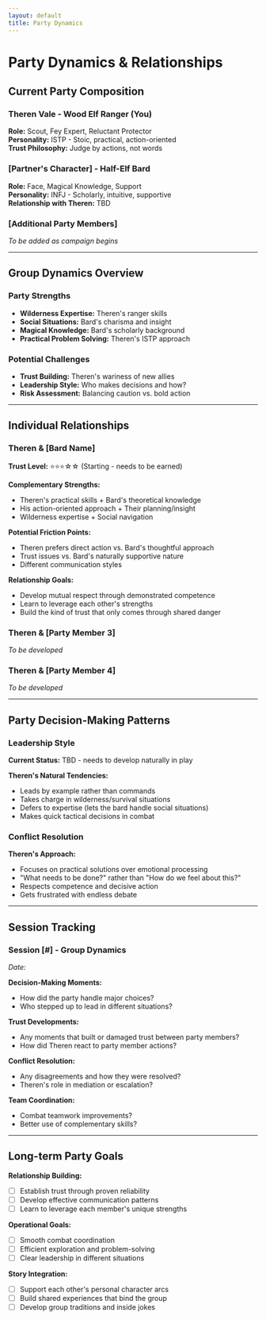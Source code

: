 ```yaml
---
layout: default
title: Party Dynamics
---
```


# Party Dynamics & Relationships

## Current Party Composition

### Theren Vale - Wood Elf Ranger (You)
**Role:** Scout, Fey Expert, Reluctant Protector  
**Personality:** ISTP - Stoic, practical, action-oriented  
**Trust Philosophy:** Judge by actions, not words  

### [Partner's Character] - Half-Elf Bard
**Role:** Face, Magical Knowledge, Support  
**Personality:** INFJ - Scholarly, intuitive, supportive  
**Relationship with Theren:** TBD  

### [Additional Party Members]
*To be added as campaign begins*

---

## Group Dynamics Overview

### Party Strengths
- **Wilderness Expertise:** Theren's ranger skills
- **Social Situations:** Bard's charisma and insight
- **Magical Knowledge:** Bard's scholarly background
- **Practical Problem Solving:** Theren's ISTP approach

### Potential Challenges
- **Trust Building:** Theren's wariness of new allies
- **Leadership Style:** Who makes decisions and how?
- **Risk Assessment:** Balancing caution vs. bold action

---

## Individual Relationships

### Theren & [Bard Name]
**Trust Level:** ⭐⭐⭐☆☆ (Starting - needs to be earned)

**Complementary Strengths:**
- Theren's practical skills + Bard's theoretical knowledge
- His action-oriented approach + Their planning/insight
- Wilderness expertise + Social navigation

**Potential Friction Points:**
- Theren prefers direct action vs. Bard's thoughtful approach
- Trust issues vs. Bard's naturally supportive nature
- Different communication styles

**Relationship Goals:**
- Develop mutual respect through demonstrated competence
- Learn to leverage each other's strengths
- Build the kind of trust that only comes through shared danger

### Theren & [Party Member 3]
*To be developed*

### Theren & [Party Member 4]
*To be developed*

---

## Party Decision-Making Patterns

### Leadership Style
**Current Status:** TBD - needs to develop naturally in play

**Theren's Natural Tendencies:**
- Leads by example rather than commands
- Takes charge in wilderness/survival situations
- Defers to expertise (lets the bard handle social situations)
- Makes quick tactical decisions in combat

### Conflict Resolution
**Theren's Approach:**
- Focuses on practical solutions over emotional processing
- "What needs to be done?" rather than "How do we feel about this?"
- Respects competence and decisive action
- Gets frustrated with endless debate

---

## Session Tracking

### Session [#] - Group Dynamics
*Date:*

**Decision-Making Moments:**
- How did the party handle major choices?
- Who stepped up to lead in different situations?

**Trust Developments:**
- Any moments that built or damaged trust between party members?
- How did Theren react to party member actions?

**Conflict Resolution:**
- Any disagreements and how they were resolved?
- Theren's role in mediation or escalation?

**Team Coordination:**
- Combat teamwork improvements?
- Better use of complementary skills?

---

## Long-term Party Goals

**Relationship Building:**
- [ ] Establish trust through proven reliability
- [ ] Develop effective communication patterns
- [ ] Learn to leverage each member's unique strengths

**Operational Goals:**
- [ ] Smooth combat coordination
- [ ] Efficient exploration and problem-solving
- [ ] Clear leadership in different situations

**Story Integration:**
- [ ] Support each other's personal character arcs
- [ ] Build shared experiences that bind the group
- [ ] Develop group traditions and inside jokes